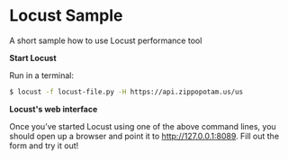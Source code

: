 # Locust Sample
A short sample how to use Locust performance tool

**Start Locust**

Run in a terminal: 

```bash
$ locust -f locust-file.py -H https://api.zippopotam.us/us
```

**Locust's web interface**

Once you’ve started Locust using one of the above command lines, you should open up a browser and point it to http://127.0.0.1:8089.
Fill out the form and try it out!
